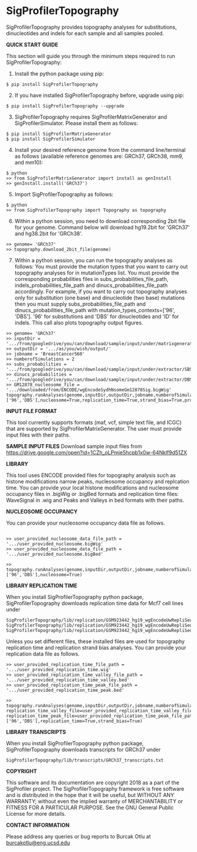 # SigProfilerTopography
SigProfilerTopography provides topography analyses for substitutions, dinucleotides and indels for each sample and all samples pooled.


**QUICK START GUIDE**

This section will guide you through the minimum steps required to run SigProfilerTopography:
1. Install the python package using pip:
```
$ pip install SigProfilerTopography
```

2. If you have installed SigProfilerTopography before, upgrade using pip:
```
$ pip install SigProfilerTopography --upgrade
```

3. SigProfilerTopography requires SigProfilerMatrixGenerator and SigProfilerSimulator. Please install them as follows:
```
$ pip install SigProfilerMatrixGenerator
$ pip install SigProfilerSimulator
```
4. Install your desired reference genome from the command line/terminal as follows (available reference genomes are: GRCh37, GRCh38, mm9, and mm10):
```
$ python
>> from SigProfilerMatrixGenerator import install as genInstall
>> genInstall.install('GRCh37')
```

5. Import SigProfilerTopography as follows:
```
$ python
>> from SigProfilerTopography import Topography as topography
```

6. Within a python session, you need to download corresponding 2bit file for your genome.
Command below will download hg19.2bit for 'GRCh37' and hg38.2bit for 'GRCh38'.
```
>> genome= 'GRCh37'
>> topography.download_2bit_file(genome)
```

7. Within a python session, you can run the topography analyses as follows:
You must provide the mutation types that you want to carry out topography analyses for in mutationTypes list.
You must provide the corresponding probabilities files in subs_probabilities_file_path, indels_probabilities_file_path and dinucs_probabilities_file_path accordingly.
For example, if you want to carry out topography analyses only for substitution (one base) and dinucleotide (two base) mutations then you must supply subs_probabilities_file_path and dinucs_probabilities_file_path with mutation_types_contexts=['96', 'DBS'].
'96' for substitutions and 'DBS' for dinucleotides and 'ID' for indels.
This call also plots topography output figures.
```
>> genome= 'GRCh37'
>> inputDir = '.../from/googledrive/you/can/download/sample/input/under/matrixgenerator/'
>> outputDir = '.../as/you/wish/output/'
>> jobname = 'BreastCancer560'
>> numberofSimulations = 2
>> subs_probabilities = '.../from/googledrive/you/can/download/sample/input/under/extractor/SBS96_Mutation_Probabilities.txt'
>> dinucs_probabilities = '.../from/googledrive/you/can/download/sample/input/under/extractor/DBS78_Mutation_Probabilities.txt'
>> GM12878_nucleosome_file = '.../downloaded/from/ENCODE/wgEncodeSydhNsomeGm12878Sig.bigWig'
topography.runAnalyses(genome,inputDir,outputDir,jobname,numberofSimulations,subs_probabilities_file_path=subs_probabilities,dinucs_probabilities_file_path=dinucs_probabilities,nucleosome_file=GM12878_nucleosome_file,mutation_types_contexts=['96','DBS'],nucleosome=True,replication_time=True,strand_bias=True,processivity=True,sample_based=False)
```

**INPUT FILE FORMAT**

This tool currently supports formats (maf, vcf, simple text file, and ICGC) that are supported by SigProfilerMatrixGenerator. The user must provide input files with their paths.

**SAMPLE INPUT FILES**
Download sample input files from
https://drive.google.com/open?id=1CZh_oLPmje5hcpb1x0w-64Nklf9d51ZX

**LIBRARY**

This tool uses ENCODE provided files for topography analysis such as histone modifications narrow peaks, nucleosome occupancy and replcation time.
You can provide your local histone modifications and nucleosome occupancy files in .bigWig or .bigBed formats and replication time files: WaveSignal in .wig and Peaks and Valleys in bed formats with their paths.

**NUCLEOSOME OCCUPANCY**

You can provide your nucleosome occupancy data file as follows.
```

>> user_provided_nucleosome_data_file_path = '.../user_provided_nucleosome.bigWig'
>> user_provided_nucleosome_data_file_path = '.../user_provided_nucleosome.bigBed'

>> topography.runAnalyses(genome,inputDir,outputDir,jobname,numberofSimulations,subs_probabilities_file_path=subs_probabilities,dinucs_probabilities_file_path=dinucs_probabilities,nucleosome_file=user_provided_nucleosome_data_file_path,mutation_types_contexts=['96','DBS'],nucleosome=True)
```

**LIBRARY REPLICATION TIME**

When you install SigProfilerTopography python package, SigProfilerTopography downloads replication time data for Mcf7 cell lines under
```
SigProfilerTopography/lib/replication/GSM923442_hg19_wgEncodeUwRepliSeqMcf7WaveSignalRep1.wig
SigProfilerTopography/lib/replication/GSM923442_hg19_wgEncodeUwRepliSeqMcf7PkRep1.bed
SigProfilerTopography/lib/replication/GSM923442_hg19_wgEncodeUwRepliSeqMcf7ValleysRep1.bed
```
Unless you set different files, these installed files are used for topography replication time and replication strand bias analyses.
You can provide your replication data file as follows.
```
>> user_provided_replication_time_file_path = '.../user_provided_replication_time.wig'
>> user_provided_replication_time_valley_file_path = '.../user_provided_replication_time_valley.bed'
>> user_provided_replication_time_peak_file_path = '.../user_provided_replication_time_peak.bed'

>> topography.runAnalyses(genome,inputDir,outputDir,jobname,numberofSimulations,subs_probabilities_file_path=subs_probabilities,dinucs_probabilities_file_path=dinucs_probabilities,replication_time_file=user_provided_replication_time_file_path, replication_time_valley_file=user_provided_replication_time_valley_file_path, replication_time_peak_file=user_provided_replication_time_peak_file_path,mutation_types_contexts=['96','DBS'],replication_time=True,strand_bias=True)
```

**LIBRARY TRANSCRIPTS**

When you install SigProfilerTopography python package, SigProfilerTopography downloads transcripts for GRCh37 under
```
SigProfilerTopography/lib/transcripts/GRCh37_transcripts.txt
```

**COPYRIGHT**

This software and its documentation are copyright 2018 as a part of the SigProfiler project.
The SigProfilerTopography framework is free software and is distributed in the hope that it will be useful, but WITHOUT ANY WARRANTY; without even the implied warranty of MERCHANTABILITY or FITNESS FOR A PARTICULAR PURPOSE.  See the GNU General Public License for more details.

**CONTACT INFORMATION**

Please address any queries or bug reports to Burcak Otlu at burcakotlu@eng.ucsd.edu
